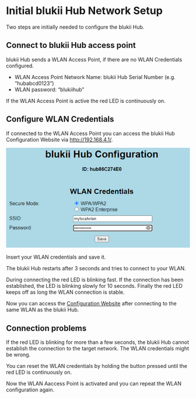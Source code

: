# Initial blukii Hub Network Setup

Two steps are initially needed to configure the blukii Hub.

## Connect to blukii Hub access point

blukii Hub sends a WLAN Access Point, if there are no WLAN Credentials configured.

- WLAN Access Point Network Name: blukii Hub Serial Number (e.g. “hubabcd0123”)
- WLAN password: “blukiihub”

If the WLAN Access Point is active the red LED is continuously on.

## Configure WLAN Credentials

If connected to the WLAN Access Point you can access the blukii Hub Configuration Website via <http://192.168.4.1/>.

![Alt text](images/config_wlan.png)

Insert your WLAN credentials and save it.

The blukii Hub restarts after 3 seconds and tries to connect to your WLAN.

During connecting the red LED is blinking fast. If the connection has been established, the LED is blinking slowly for 10 seconds. Finally the red LED keeps off as long the WLAN connection is stable.

Now you can access the [Configuration Website](configuration_en.md) after connecting to the same WLAN as the blukii Hub.

## Connection problems

If the red LED is blinking for more than a few seconds, the blukii Hub cannot establish the connection to the target network. The WLAN credentials might be wrong.

You can reset the WLAN credentials by holding the button pressed until the red LED is continuously on.

Now the WLAN Aaccess Point is activated and you can repeat the WLAN configuration again.
